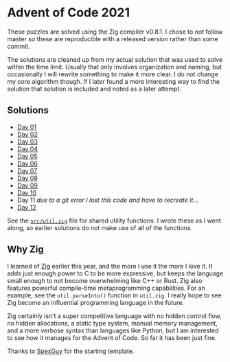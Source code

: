 # Advent of Code 2021

These puzzles are solved using the Zig compiler v0.8.1. I chose to _not_ follow
master so these are reproducible with a released version rather than some
commit.

The solutions are cleaned up from my actual solution that was used to solve
within the time limit. Usually that only involves organization and naming, but
occasionally I will rewrite something to make it more clear. I do not change my
core algorithm though. If I later found a more interesting way to find the
solution that solution is included and noted as a later attempt.

## Solutions

* [Day 01](https://github.com/natecraddock/aoc/blob/master/2021/src/day01.zig)
* [Day 02](https://github.com/natecraddock/aoc/blob/master/2021/src/day02.zig)
* [Day 03](https://github.com/natecraddock/aoc/blob/master/2021/src/day03.zig)
* [Day 04](https://github.com/natecraddock/aoc/blob/master/2021/src/day04.zig)
* [Day 05](https://github.com/natecraddock/aoc/blob/master/2021/src/day05.zig)
* [Day 06](https://github.com/natecraddock/aoc/blob/master/2021/src/day06.zig)
* [Day 07](https://github.com/natecraddock/aoc/blob/master/2021/src/day07.zig)
* [Day 08](https://github.com/natecraddock/aoc/blob/master/2021/src/day08.zig)
* [Day 09](https://github.com/natecraddock/aoc/blob/master/2021/src/day09.zig)
* [Day 10](https://github.com/natecraddock/aoc/blob/master/2021/src/day10.zig)
* Day 11 *due to a git error I lost this code and have to recreate it...*
* [Day 12](https://github.com/natecraddock/aoc/blob/master/2021/src/day12.zig)

See the
[`src/util.zig`](https://github.com/natecraddock/aoc/blob/master/2021/src/util.zig)
file for shared utility functions. I wrote these as I went along, so earlier
solutions do not make use of all of the functions.

## Why Zig

I learned of [Zig](https://ziglang.org) earlier this year, and the more I use it
the more I love it. It adds just enough power to C to be more expressive, but
keeps the language small enough to not become overwhelming like C++ or Rust.
Zig also features powerful compile-time metaprogramming capabilities. For an
example, see the `util.parseInto()` function in `util.zig`. I really hope to
see Zig become an influential programming language in the future.

Zig certainly isn't a super competitive language with no hidden control flow, no
hidden allocations, a static type system, manual memory management, and a more
verbose syntax than languages like Python, but I am interested to see how it
manages for the Advent of Code. So far it has been just fine.

Thanks to [SpexGuy](https://github.com/SpexGuy/Zig-AoC-Template) for the
starting template.
